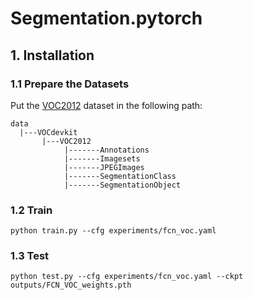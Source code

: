 # Segmentation.pytorch


## 1. Installation
### 1.1 Prepare the Datasets
Put the [VOC2012](http://host.robots.ox.ac.uk/pascal/VOC/voc2012/index.html) dataset in the following path:
```
data
  |---VOCdevkit
       |---VOC2012
            |-------Annotations
            |-------Imagesets
            |-------JPEGImages
            |-------SegmentationClass
            |-------SegmentationObject
```

### 1.2 Train
```commandline
python train.py --cfg experiments/fcn_voc.yaml
```

### 1.3 Test
```commandline
python test.py --cfg experiments/fcn_voc.yaml --ckpt outputs/FCN_VOC_weights.pth
```